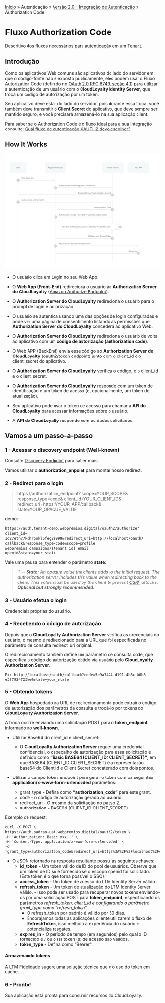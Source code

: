 [Início](/readme.md) &raquo; Autenticação &raquo; [Versão 2.0 - Integração de Autenticação](/auth/cognito/readme.md) &raquo; Authorization Code

# Fluxo Authorization Code

Descritivo dos fluxos necessários para autenticação
em um [Tenant.](/starting.md)

## Introdução

Como os aplicativos Web comuns são aplicativos do lado do servidor em que o código-fonte não é exposto publicamente, eles podem usar o Fluxo Autorization Code (definido no [OAuth 2.0 RFC 6749, seção 4.1](https://tools.ietf.org/html/rfc6749#section-4.1)) para utilizar a autenticação de um usuário com o **CloudLoyalty Identity Server**, que troca um código de autorização por um token.

Seu aplicativo deve estar do lado do servidor, pois durante essa troca, você também deve transmitir o **Client Secret** do aplicativo, que deve sempre ser mantido seguro, e você precisará armazená-lo na sua aplicação client.

Para saber se o Authorization Code é o fluxo ideal para a sua integração consulte: [Qual fluxo de autenticação OAUTH2 devo escolher?](/auth/flows.md)

## How It Works

![Authorization Code Flow](/images/auth-sequence-auth-code.png)

- O usuário clica em Login no seu Web App.
- O **Web App (Front-End)** redireciona o usuário ao **Authorization Server do CloudLoyalty** ([Amazon Authorize Endpoint](https://docs.aws.amazon.com/cognito/latest/developerguide/authorization-endpoint.html)).

- O **Authorization Server do CloudLoyalty** redireciona o usuário para o prompt de login e autorização.

- O usuário se autentica usando uma das opções de login configuradas e pode ver uma página de consentimento listando as permissões que **Authorization Server do CloudLoyalty** concederá ao aplicativo Web.

- O **Authorization Server do CloudLoyalty** redireciona o usuário de volta ao aplicativo com um **código de autorização (authorization code)**.

- O Web APP (BackEnd) envia esse código ao **Authorization Server do CloudLoyalty** ([oauth2/token endpoint](https://docs.aws.amazon.com/cognito/latest/developerguide/token-endpoint.html)) junto com o client_id e o client_secret do aplicativo.

- O **Authorization Server do CloudLoyalty** verifica o código, o o client_id e o client_secret.

- O **Authorization Server do CloudLoyalty** responde com um token de identificação e um token de acesso (e, opcionalmente, um token de atualização).

- Seu aplicativo pode usar o token de acesso para chamar a **API do CloudLoyalty** para acessar informações sobre o usuário.

- A **API do CloudLoyalty** responde com os dados solicitados.

## Vamos a um passo-a-passo

### 1 - Acessar o discovery endpoint (Well-known)

Consulte [Discovery Endpoint](/auth/cognito/well-known.md) para saber mais.

Vamos utilizar o **authorization_enpoint** para montar nosso redirect.

### 2 - Redirect para o login

> https://authorization_endpoint? scope=YOUR_SCOPE& response_type=code& client_id=YOUR_CLIENT_ID& redirect_uri=https://YOUR_APP/callback& state=YOUR_OPAQUE_VALUE

demo:

    https://auth.tenant-demo.webpremios.digital/oauth2/authorize?client_id=
    1d27etn77kchrpokl5feg29999&redirect_uri=http://localhost/oauth/ callback&response_type=code&scope=profile webpremios.campaigns/{tenant_id} email
    openid&state=your_state

Vale uma pausa para entender o parâmetro **state**:

> ''
> -- **_State:_** _An opaque value the clients adds to the initial request. The authorization server includes this value when redirecting back to the client. This value must be used by the client to prevent [CSRF](https://en.wikipedia.org/wiki/Cross-site_request_forgery) attacks. **Optional but strongly recommended.**_

### 3 - Usuário efetua o login

Credenciais próprias do usuário.

### 4 - Recebendo o código de autorização

Depois que o **CloudLoyalty Authorization Server** verifica as credenciais do usuário, o mesmo é redirecionado para a URL que foi especificada no parâmetro de consulta redirect_uri original.

O redirecionamento também define um parâmetro de consulta code, que especifica o código de autorização obtido via usuário pelo **CloudLoyalty Authorization Server**.

    Ex: http://localhost/oauth/callback?code=5e9a7474-d191-4b8c-b0b8- e3f7924723be&state=your_state

### 5 - Obtendo tokens

O **Web App** hospedado na URL de redirecionamento pode extrair o código de autorização dos parâmetros da consulta e trocá-lo por tokens do **CloudLoyalty Authorization Server**.

A troca ocorre enviando uma solicitação POST para o **token_endpoint** informado no **well-known.**

- Utilizar Base64 do client_id e client_secret:

  - O **CloudLoyalty Authorization Server** requer uma credencial confidencial, o cabeçalho de autorização para essa solicitação é definido como **“Basic BASE64 (CLIENT_ID: CLIENT_SECRET)“**, em que BASE64 (CLIENT_ID:CLIENT_SECRET) é a representação base64 do Client Id e Client Secret concatenado com dois pontos.

- Utilizar o campo token_endpoint para gerar o token com os seguintes **application/x-www-form-urlencoded** parâmetros:

  - grant_type - Defina como **“authorization_code”** para este grant.
  - code - o código de autorização gerado ao usuário.
  - redirect_uri - O mesmo da solicitação no passo 2.
  - authorization - BASE64 (CLIENT_ID:CLIENT_SECRET)

Exemplo de request:

    curl -X POST \
    https://auth.padrao-uat.webpremios.digital/oauth2/token \
    -H 'Authorization: Basic xxx..' \
    -H 'Content-Type: application/x-www-form-urlencoded' \
    -d ‘grant_type=authorization_code&redirect_uri=https%3A%2F%2Flocalhost%2Fcallback&code=code'

- O JSON retornado na resposta resultante possui as seguintes chaves:
  - **id_token** - Um token válido de ID do pool de usuários. Observe que um token de ID só é fornecido se o escopo openid foi solicitado. (Este token é o que torna possível o SSO)
  - **access_token** - Um token de acesso do LTM Identity Server válido
  - **refresh_token** - Um token de atualização do LTM Identity Server válido. - Isso pode ser usado para recuperar novos tokens enviando-os por uma solicitação POST para **token_endpoint**, especificando os parâmetros _refresh_token, client_id e configurando o parâmetro grant_type como “refresh_token“._
    - O refresh_token por padrão é válido por 30 dias.
    - Encorajamos todas as aplicações cliente utilizarem o fluxo de **RefreshToken**, isso melhora a experiência do usuário e potencializa resgates.
  - **expires_in** - O período de tempo (em segundos) pelo qual o ID fornecido e / ou o (s) token (s) de acesso são válidos.
  - **token_type** - Defina como “Bearer".

#### Armazenando tokens

A LTM Fidelidade sugere uma solução técnica que é o uso do token em cache.

### 6 - Pronto!

Sua aplicação está pronta para consumir recursos do CloudLoyalty.
